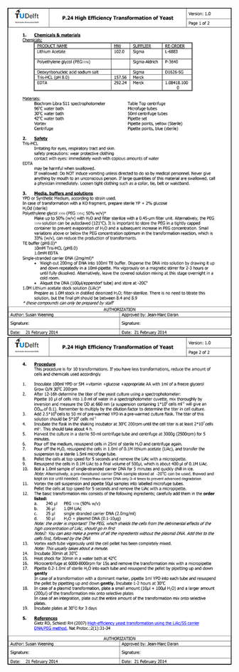 ![](../images/p24-High-efficiency-transformation-of-yeast-materials.png)
![](../images/p24-High-efficiency-transformation-of-yeast.png)
